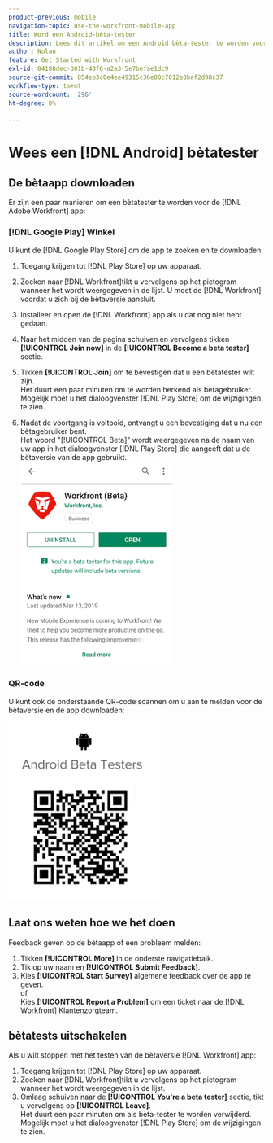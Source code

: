 ```yaml
---
product-previous: mobile
navigation-topic: use-the-workfront-mobile-app
title: Word een Android-bèta-tester
description: Lees dit artikel om een Android bèta-tester te worden voor de [!DNL Adobe Workfront] mobiele app.
author: Nolan
feature: Get Started with Workfront
exl-id: 84188dec-301b-40f6-a2a3-5e7befae1dc9
source-git-commit: 854eb3c0e4ee49315c36e00c7012e0baf2d98c37
workflow-type: tm+mt
source-wordcount: '296'
ht-degree: 0%

---
```


# Wees een [!DNL Android] bètatester

## De bètaapp downloaden

Er zijn een paar manieren om een bètatester te worden voor de [!DNL Adobe Workfront] app:

### [!DNL Google Play] Winkel

U kunt de [!DNL Google Play Store] om de app te zoeken en te downloaden:

1. Toegang krijgen tot [!DNL Play Store] op uw apparaat.
1. Zoeken naar [!DNL Workfront]tikt u vervolgens op het pictogram wanneer het wordt weergegeven in de lijst.
U moet de [!DNL Workfront] voordat u zich bij de bètaversie aansluit.
1. Installeer en open de [!DNL Workfront] app als u dat nog niet hebt gedaan.
1. Naar het midden van de pagina schuiven en vervolgens tikken **[!UICONTROL Join now]** in de **[!UICONTROL Become a beta tester]** sectie.

1. Tikken **[!UICONTROL Join]** om te bevestigen dat u een bètatester wilt zijn.\
   Het duurt een paar minuten om te worden herkend als bètagebruiker. Mogelijk moet u het dialoogvenster [!DNL Play Store] om de wijzigingen te zien.

1. Nadat de voortgang is voltooid, ontvangt u een bevestiging dat u nu een bètagebruiker bent.\
   Het woord &quot;[!UICONTROL Beta]&quot; wordt weergegeven na de naam van uw app in het dialoogvenster [!DNL Play Store] die aangeeft dat u de bètaversie van de app gebruikt.\
   ![](assets/android-beta-tester-adobe-350x468.png)

### QR-code

U kunt ook de onderstaande QR-code scannen om u aan te melden voor de bètaversie en de app downloaden:

![](assets/android-qr-code-350x409.png)

## Laat ons weten hoe we het doen

Feedback geven op de bètaapp of een probleem melden:

1. Tikken **[!UICONTROL More]** in de onderste navigatiebalk.
1. Tik op uw naam en **[!UICONTROL Submit Feedback]**.
1. Kies **[!UICONTROL Start Survey]** algemene feedback over de app te geven.\
   of\
   Kies **[!UICONTROL Report a Problem]** om een ticket naar de [!DNL Workfront] Klantenzorgteam.

## bètatests uitschakelen

Als u wilt stoppen met het testen van de bètaversie [!DNL Workfront] app:

1. Toegang krijgen tot [!DNL Play Store] op uw apparaat.
1. Zoeken naar [!DNL Workfront]tikt u vervolgens op het pictogram wanneer het wordt weergegeven in de lijst.
1. Omlaag schuiven naar de **[!UICONTROL You're a beta tester]** sectie, tikt u vervolgens op **[!UICONTROL Leave]**.\
   Het duurt een paar minuten om als bèta-tester te worden verwijderd. Mogelijk moet u het dialoogvenster [!DNL Play Store] om de wijzigingen te zien.
